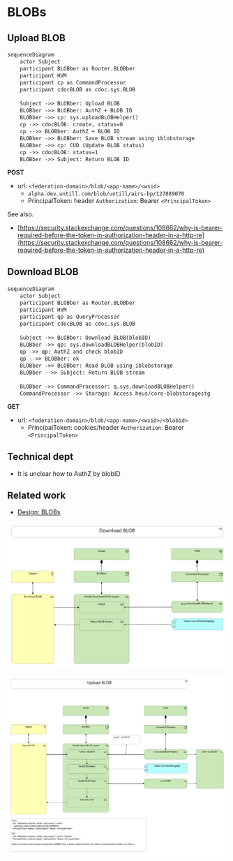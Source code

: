 # BLOBs

## Upload BLOB

```mermaid
sequenceDiagram
    actor Subject
    participant BLOBber as Router.BLOBber
    participant HVM
    participant cp as CommandProcessor
    participant cdocBLOB as cdoc.sys.BLOB

    Subject ->> BLOBber: Upload BLOB
    BLOBber ->> BLOBber: AuthZ + BLOB ID
    BLOBber ->> cp: sys.uploadBLOBHelper()
    cp ->> cdocBLOB: create, status=0
    cp -->> BLOBber: AuthZ + BLOB ID
    BLOBber ->> BLOBber: Save BLOB stream using iblobstorage
    BLOBber ->> cp: CUD (Update BLOB status)
    cp ->> cdocBLOB: status=1
    BLOBber ->> Subject: Return BLOB ID
```

**POST**
- url: `<federation-domain>/blob/<app-name>/<wsid>`
  - `alpha.dev.untill.com/blob/untill/airs-bp/127889070`
  - PrincipalToken: header `Authorization`: Bearer `<PrincipalToken>`


See also.
- [https://security.stackexchange.com/questions/108662/why-is-bearer-required-before-the-token-in-authorization-header-in-a-http-re](https://security.stackexchange.com/questions/108662/why-is-bearer-required-before-the-token-in-authorization-header-in-a-http-re)

## Download BLOB

```mermaid
sequenceDiagram
    actor Subject
    participant BLOBber as Router.BLOBber
    participant HVM
    participant qp as QueryProcessor
    participant cdocBLOB as cdoc.sys.BLOB

    Subject ->> BLOBber: Download BLOB(blobID)
    BLOBber ->> qp: sys.downloadBLOBHelper(blobID)
    qp ->> qp: AuthZ and check blobID
    qp -->> BLOBber: ok
    BLOBber ->> BLOBber: Read BLOB using iblobstorage
    BLOBber -->> Subject: Return BLOB stream

    BLOBber ->> CommandProcessor: q.sys.downloadBLOBHelper()
    CommandProcessor ->> Storage: Access heus/core-blobstoragestg
```

**GET**
- url: `<federation-domain>/blob/<app-name>/<wsid>/<blobid>`
  - PrincipalToken: cookies/header `Authorization`: Bearer `<PrincipalToken>`

## Technical dept

- It is unclear how to AuthZ by blobID

## Related work

- [Design: BLOBs](https://dev.untill.com/launchpad/#!12652)

![](../images/download-blob.png)

![](../images/upload-blob.png)